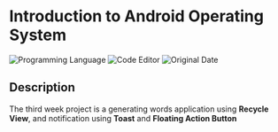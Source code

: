 # Introduction to Android Operating System

![Programming Language](https://img.shields.io/badge/Programming%20Language-Java-red)
![Code Editor](https://img.shields.io/badge/Code%20Editor-Android%20Studio-blue)
![Original Date](https://img.shields.io/badge/Original%20Date-Feb%2015%2C%202021-important)

## Description 

The third week project is a generating words application using **Recycle View**, and notification using **Toast** and **Floating Action Button**